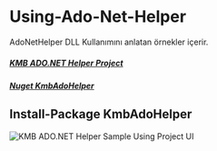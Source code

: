 # Using-Ado-Net-Helper
AdoNetHelper DLL Kullanımını anlatan örnekler içerir.

##### [KMB ADO.NET Helper Project](https://github.com/kadirmuratbaseren/Ado-Net-Helper)
##### [Nuget KmbAdoHelper](https://www.nuget.org/packages/KmbAdoHelper/)
**Install-Package KmbAdoHelper**
---
![KMB ADO.NET Helper Sample Using Project UI](https://lh3.googleusercontent.com/_5std4i5leEuMSPwor7ip-dox_ELNCFFz6Qo9QkTeruOisF-FAPcW-dxJhIxIqGQoCH2z5ZyYgEruk4NC9h6BB6Ja4LfMhbwXGIZJsrh1NVMBL58GinPz0gGIjHfI7XwQOT-dfvgtMwt45CSnm2TRw85y142vt5_SVZAr6C199k0NJoJNX6eSr3Lb1YBhmII16lD3IaSoR-j0YfJQTfOL32xT86vdmUcChRmsfB2TvkoXCesutdMUx8vqq7l-VoOXZrmiTrE5wBrPUmQXL7_JXQd7KK7UMpuMQ40QVFJCfY154dHqmCpccD_rQ-TmeDjw-8umpGric1XQsbt_TaGKaKbjE609c0qn6J0Qy-WVhJwQdnPXkPpLs9kyCrVoYHxtrcAX3Z1m9oym_cnnOa7ng1mOmrjS9sSPEv550sBz0hQVOu4Nsrc4XEoCt6snydZr84woZis0KHetP52jq2dNMRLA7wlLw81DuHm2TKjVRsnO9SnAf-nxKiMPfcqL7GAd5r7j0EESI-HKKErTKgJ6hPRl7G3McVyE5L-hcr-nwV15nTLflkkBGSeqEX64fuIDXeMrjFthwJ6I7ZUAtJqwouJBJ2oSJU=w356-h186-no)
